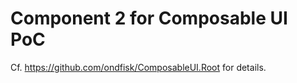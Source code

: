 # Component 2 for Composable UI PoC

Cf. <https://github.com/ondfisk/ComposableUI.Root> for details.
